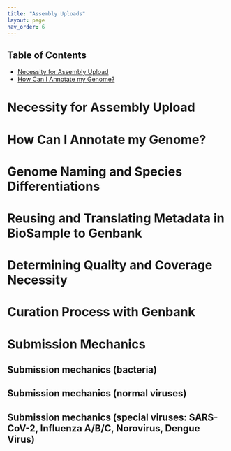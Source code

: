 ```yaml
---
title: "Assembly Uploads"
layout: page
nav_order: 6
---
```


<!---
Table of contents goes here
-->
## Table of Contents
- [Necessity for Assembly Upload](#necessity-for-assembly-upload)
- [How Can I Annotate my Genome?](#how-can-i-annotate-my-genome)

<!---
Sections start here
-->

# Necessity for Assembly Upload 

# How Can I Annotate my Genome?

# Genome Naming and Species Differentiations    

# Reusing and Translating Metadata in BioSample to Genbank

# Determining Quality and Coverage Necessity

# Curation Process with Genbank 

# Submission Mechanics 

## Submission mechanics (bacteria) 

## Submission mechanics (normal viruses)

## Submission mechanics (special viruses: SARS-CoV-2, Influenza A/B/C, Norovirus, Dengue Virus)
 
